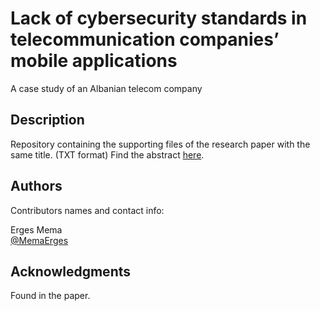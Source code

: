 # Lack of cybersecurity standards in telecommunication companies’ mobile applications
A case study of an Albanian telecom company

## Description

Repository containing the supporting files of the research paper with the same title. (TXT format)
Find the abstract [here](https://www.researchgate.net/publication/356188314_Lack_of_cybersecurity_standards_in_telecommunication_companies'_mobile_applications_A_case_study_of_an_Albanian_telecom_company).
## Authors

Contributors names and contact info:

Erges Mema  
[@MemaErges](https://twitter.com/memaerges)

## Acknowledgments

Found in the paper.
